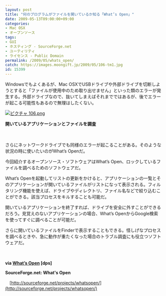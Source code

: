 ```yaml
---
layout: post
title: "何のプログラムがファイルを開いているか知る「What’s Open」"
date: 2009-05-13T09:00:00+09:00
categories:
- Mac OSX
- オープンソース
tags: 
- GUI
- ホスティング - SourceForge.net
- ユーティリティ
- ライセンス - Public Domain
permalink: /2009/05/whats_open/
catch: https://images.moongift.jp/2009/05/106-tm1.jpg
id: 15399
---
```

Windowsでもよくあるが、Mac OSXでUSBドライブや外部ドライブを切断しようとすると「ファイルが使用中のため取り出せません」といった類のエラーが発生する。外部ドライブなので、抜いてしまえばそれまでではあるが、後でエラーが起こる可能性もあるので無理はしたくない。

  

[![ピクチャ 106.png](https://images.moongift.jp/2009/05/106-tm1.jpg)](https://images.moongift.jp/2009/05/1061.png)  
  
**開いているアプリケーションとファイルを調査**

  

　

  

さらにネットワークドライブでも同様のエラーが起こることがある。そのような状況の時に使いたいのがWhat’s Openだ。

  

今回紹介するオープンソース・ソフトウェアはWhat’s Open、ロックしているファイルを調べるためのソフトウェアだ。

  
<!--more-->

What’s Openを起動してリストの更新をかけると、アプリケーションの一覧とそのアプリケーションが開いているファイルがリストになって表示される。フィルタリング機能を使えば、ドライブやディレクトリ、ファイル名などで絞り込むことができる。該当プロセスをキルすることも可能だ。

  

開いているアプリケーションを終了すれば、ドライブを安全に外すことができるだろう。見覚えのないアプリケーションの場合、What’s OpenからGoogle検索を使ってすぐに調べることが可能だ。

  

さらに開いているファイルをFinderで表示することもできる。怪しげなプロセスを調べるときや、急に動作が重たくなった場合のトラブル調査にも役立つソフトウェアだ。

  

　

  

**via [What’s Open](http://dpsmac.com/2315) [dps]**

  

**SourceForge.net: What's Open**  
  
　[http://sourceforge.net/projects/whatsopen/](http://sourceforge.net/projects/whatsopen/)

  

